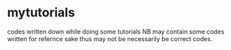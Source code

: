 # mytutorials

codes written down while doing some tutorials
NB may contain some codes written for refernce sake thus may not be necessarily be correct codes.
